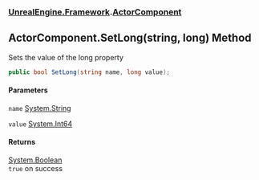 ### [UnrealEngine.Framework](./UnrealEngine-Framework.md 'UnrealEngine.Framework').[ActorComponent](./UnrealEngine-Framework-ActorComponent.md 'UnrealEngine.Framework.ActorComponent')
## ActorComponent.SetLong(string, long) Method
Sets the value of the long property  
```csharp
public bool SetLong(string name, long value);
```
#### Parameters
<a name='UnrealEngine-Framework-ActorComponent-SetLong(string_long)-name'></a>
`name` [System.String](https://docs.microsoft.com/en-us/dotnet/api/System.String 'System.String')  
  
<a name='UnrealEngine-Framework-ActorComponent-SetLong(string_long)-value'></a>
`value` [System.Int64](https://docs.microsoft.com/en-us/dotnet/api/System.Int64 'System.Int64')  
  
#### Returns
[System.Boolean](https://docs.microsoft.com/en-us/dotnet/api/System.Boolean 'System.Boolean')  
`true` on success  
